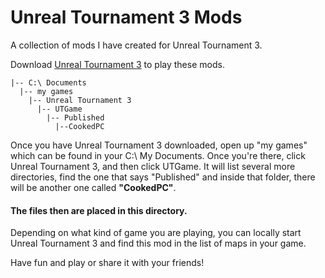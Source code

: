# Unreal Tournament 3 Mods

A collection of mods I have created for Unreal Tournament 3.

Download [Unreal Tournament 3](http://store.steampowered.com/agecheck/app/13210/) to play these mods.


    |-- C:\ Documents
      |-- my games
        |-- Unreal Tournament 3
          |-- UTGame
            |-- Published
              |--CookedPC

Once you have Unreal Tournament 3 downloaded, open up "my games" which
can be found in your C:\ My Documents. Once you're there, click 
Unreal Tournament 3, and then click UTGame. It will list
several more directories, find the one that says "Published" and
inside that folder, there will be another one called <b>"CookedPC"</b>. 
#### The files then are placed in this directory.

Depending on what kind of game you are playing, you can locally
start Unreal Tournament 3 and find this mod in the list of maps
in your game.

Have fun and play or share it with your friends!
